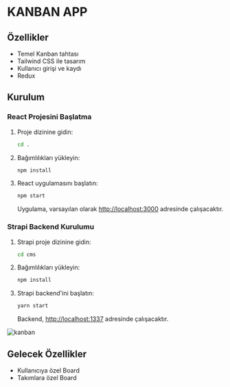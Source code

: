 # KANBAN APP

## Özellikler

- Temel Kanban tahtası
- Tailwind CSS ile tasarım
- Kullanıcı girişi ve kaydı
- Redux 

## Kurulum

### React Projesini Başlatma

1. Proje dizinine gidin:

    ```bash
    cd .
    ```

2. Bağımlılıkları yükleyin:

    ```bash
    npm install
    ```

3. React uygulamasını başlatın:

    ```bash
    npm start
    ```

    Uygulama, varsayılan olarak [http://localhost:3000](http://localhost:3000) adresinde çalışacaktır.

### Strapi Backend Kurulumu

1. Strapi proje dizinine gidin:

    ```bash
    cd cms
    ```

2. Bağımlılıkları yükleyin:

    ```bash
    npm install
    ```

3. Strapi backend'ini başlatın:

    ```bash
    yarn start
    ```

    Backend, [http://localhost:1337](http://localhost:1337) adresinde çalışacaktır.
   
  ![kanban](https://github.com/10are/KanbanAPP/assets/108812692/b81ac982-b6d6-4b80-9d79-bc709d873f66)

## Gelecek Özellikler    

- Kullanıcıya özel Board
- Takımlara özel Board 


